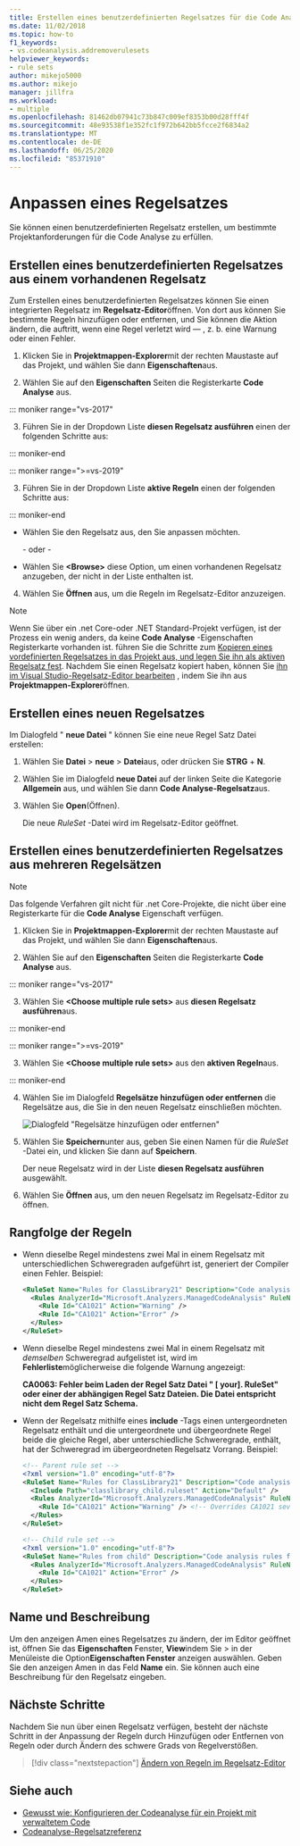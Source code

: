 ```yaml
---
title: Erstellen eines benutzerdefinierten Regelsatzes für die Code Analyse
ms.date: 11/02/2018
ms.topic: how-to
f1_keywords:
- vs.codeanalysis.addremoverulesets
helpviewer_keywords:
- rule sets
author: mikejo5000
ms.author: mikejo
manager: jillfra
ms.workload:
- multiple
ms.openlocfilehash: 81462db07941c73b847c009ef8353b00d28fff4f
ms.sourcegitcommit: 48e93538f1e352fc1f972b642bb5fcce2f6834a2
ms.translationtype: MT
ms.contentlocale: de-DE
ms.lasthandoff: 06/25/2020
ms.locfileid: "85371910"
---
```

# <a name="customize-a-rule-set"></a>Anpassen eines Regelsatzes

Sie können einen benutzerdefinierten Regelsatz erstellen, um bestimmte Projektanforderungen für die Code Analyse zu erfüllen.

## <a name="create-a-custom-rule-set-from-an-existing-rule-set"></a>Erstellen eines benutzerdefinierten Regelsatzes aus einem vorhandenen Regelsatz

Zum Erstellen eines benutzerdefinierten Regelsatzes können Sie einen integrierten Regelsatz im **Regelsatz-Editor**öffnen. Von dort aus können Sie bestimmte Regeln hinzufügen oder entfernen, und Sie können die Aktion ändern, die auftritt, wenn eine Regel verletzt wird &mdash; , z. b. eine Warnung oder einen Fehler.

1. Klicken Sie in **Projektmappen-Explorer**mit der rechten Maustaste auf das Projekt, und wählen Sie dann **Eigenschaften**aus.

2. Wählen Sie auf den **Eigenschaften** Seiten die Registerkarte **Code Analyse** aus.

::: moniker range="vs-2017"

3. Führen Sie in der Dropdown Liste **diesen Regelsatz ausführen** einen der folgenden Schritte aus:

::: moniker-end

::: moniker range=">=vs-2019"

3. Führen Sie in der Dropdown Liste **aktive Regeln** einen der folgenden Schritte aus:

::: moniker-end

   - Wählen Sie den Regelsatz aus, den Sie anpassen möchten.

     \- oder -

   - Wählen Sie **\<Browse>** diese Option, um einen vorhandenen Regelsatz anzugeben, der nicht in der Liste enthalten ist.

4. Wählen Sie **Öffnen** aus, um die Regeln im Regelsatz-Editor anzuzeigen.

> [!NOTE]
> Wenn Sie über ein .net Core-oder .NET Standard-Projekt verfügen, ist der Prozess ein wenig anders, da keine **Code Analyse** -Eigenschaften Registerkarte vorhanden ist. führen Sie die Schritte zum [Kopieren eines vordefinierten Regelsatzes in das Projekt aus, und legen Sie ihn als aktiven Regelsatz fest](analyzer-rule-sets.md). Nachdem Sie einen Regelsatz kopiert haben, können Sie [ihn im Visual Studio-Regelsatz-Editor bearbeiten](working-in-the-code-analysis-rule-set-editor.md) , indem Sie ihn aus **Projektmappen-Explorer**öffnen.

## <a name="create-a-new-rule-set"></a>Erstellen eines neuen Regelsatzes

Im Dialogfeld " **neue Datei** " können Sie eine neue Regel Satz Datei erstellen:

1. Wählen Sie **Datei**  >  **neue**  >  **Datei**aus, oder drücken Sie **STRG** + **N**.

2. Wählen Sie im Dialogfeld **neue Datei** auf der linken Seite die Kategorie **Allgemein** aus, und wählen Sie dann **Code Analyse-Regelsatz**aus.

3. Wählen Sie **Open**(Öffnen).

   Die neue *RuleSet* -Datei wird im Regelsatz-Editor geöffnet.

## <a name="create-a-custom-rule-set-from-multiple-rule-sets"></a>Erstellen eines benutzerdefinierten Regelsatzes aus mehreren Regelsätzen

> [!NOTE]
> Das folgende Verfahren gilt nicht für .net Core-Projekte, die nicht über eine Registerkarte für die **Code Analyse** Eigenschaft verfügen.

1. Klicken Sie in **Projektmappen-Explorer**mit der rechten Maustaste auf das Projekt, und wählen Sie dann **Eigenschaften**aus.

2. Wählen Sie auf den **Eigenschaften** Seiten die Registerkarte **Code Analyse** aus.

::: moniker range="vs-2017"

3. Wählen Sie **\<Choose multiple rule sets>** aus **diesen Regelsatz ausführen**aus.

::: moniker-end

::: moniker range=">=vs-2019"

3. Wählen Sie **\<Choose multiple rule sets>** aus den **aktiven Regeln**aus.

::: moniker-end

4. Wählen Sie im Dialogfeld **Regelsätze hinzufügen oder entfernen** die Regelsätze aus, die Sie in den neuen Regelsatz einschließen möchten.

   ![Dialogfeld "Regelsätze hinzufügen oder entfernen"](media/add-remove-rule-sets.png)

5. Wählen Sie **Speichern**unter aus, geben Sie einen Namen für die *RuleSet* -Datei ein, und klicken Sie dann auf **Speichern**.

   Der neue Regelsatz wird in der Liste **diesen Regelsatz ausführen** ausgewählt.

6. Wählen Sie **Öffnen** aus, um den neuen Regelsatz im Regelsatz-Editor zu öffnen.

## <a name="rule-precedence"></a>Rangfolge der Regeln

- Wenn dieselbe Regel mindestens zwei Mal in einem Regelsatz mit unterschiedlichen Schweregraden aufgeführt ist, generiert der Compiler einen Fehler. Beispiel:

   ```xml
   <RuleSet Name="Rules for ClassLibrary21" Description="Code analysis rules for ClassLibrary21.csproj." ToolsVersion="15.0">
     <Rules AnalyzerId="Microsoft.Analyzers.ManagedCodeAnalysis" RuleNamespace="Microsoft.Rules.Managed">
       <Rule Id="CA1021" Action="Warning" />
       <Rule Id="CA1021" Action="Error" />
     </Rules>
   </RuleSet>
   ```

- Wenn dieselbe Regel mindestens zwei Mal in einem Regelsatz mit *demselben* Schweregrad aufgelistet ist, wird im **Fehlerliste**möglicherweise die folgende Warnung angezeigt:

   **CA0063: Fehler beim Laden der Regel Satz Datei " \[ your]. RuleSet" oder einer der abhängigen Regel Satz Dateien. Die Datei entspricht nicht dem Regel Satz Schema.**

- Wenn der Regelsatz mithilfe eines **include** -Tags einen untergeordneten Regelsatz enthält und die untergeordnete und übergeordnete Regel beide die gleiche Regel, aber unterschiedliche Schweregrade, enthält, hat der Schweregrad im übergeordneten Regelsatz Vorrang. Beispiel:

   ```xml
   <!-- Parent rule set -->
   <?xml version="1.0" encoding="utf-8"?>
   <RuleSet Name="Rules for ClassLibrary21" Description="Code analysis rules for ClassLibrary21.csproj." ToolsVersion="15.0">
     <Include Path="classlibrary_child.ruleset" Action="Default" />
     <Rules AnalyzerId="Microsoft.Analyzers.ManagedCodeAnalysis" RuleNamespace="Microsoft.Rules.Managed">
       <Rule Id="CA1021" Action="Warning" /> <!-- Overrides CA1021 severity from child rule set -->
     </Rules>
   </RuleSet>

   <!-- Child rule set -->
   <?xml version="1.0" encoding="utf-8"?>
   <RuleSet Name="Rules from child" Description="Code analysis rules from child." ToolsVersion="15.0">
     <Rules AnalyzerId="Microsoft.Analyzers.ManagedCodeAnalysis" RuleNamespace="Microsoft.Rules.Managed">
       <Rule Id="CA1021" Action="Error" />
     </Rules>
   </RuleSet>
   ```

## <a name="name-and-description"></a>Name und Beschreibung

Um den anzeigen Amen eines Regelsatzes zu ändern, der im Editor geöffnet ist, öffnen Sie das **Eigenschaften** Fenster, **View**indem Sie  >  in der Menüleiste die Option**Eigenschaften Fenster** anzeigen auswählen. Geben Sie den anzeigen Amen in das Feld **Name** ein. Sie können auch eine Beschreibung für den Regelsatz eingeben.

## <a name="next-steps"></a>Nächste Schritte

Nachdem Sie nun über einen Regelsatz verfügen, besteht der nächste Schritt in der Anpassung der Regeln durch Hinzufügen oder Entfernen von Regeln oder durch Ändern des schwere Grads von Regelverstößen.

> [!div class="nextstepaction"]
> [Ändern von Regeln im Regelsatz-Editor](../code-quality/working-in-the-code-analysis-rule-set-editor.md)

## <a name="see-also"></a>Siehe auch

- [Gewusst wie: Konfigurieren der Codeanalyse für ein Projekt mit verwaltetem Code](../code-quality/how-to-configure-code-analysis-for-a-managed-code-project.md)
- [Codeanalyse-Regelsatzreferenz](../code-quality/rule-set-reference.md)

